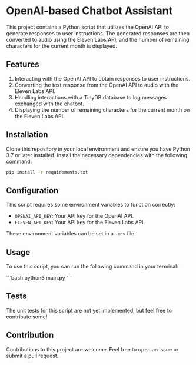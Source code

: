 # OpenAI-based Chatbot Assistant

This project contains a Python script that utilizes the OpenAI API to generate responses to user instructions. The generated responses are then converted to audio using the Eleven Labs API, and the number of remaining characters for the current month is displayed.

## Features

1. Interacting with the OpenAI API to obtain responses to user instructions.
2. Converting the text response from the OpenAI API to audio with the Eleven Labs API.
3. Handling interactions with a TinyDB database to log messages exchanged with the chatbot.
4. Displaying the number of remaining characters for the current month on the Eleven Labs API.

## Installation

Clone this repository in your local environment and ensure you have Python 3.7 or later installed. Install the necessary dependencies with the following command:

```bash
pip install -r requirements.txt
```

## Configuration

This script requires some environment variables to function correctly:

- `OPENAI_API_KEY`: Your API key for the OpenAI API.
- `ELEVEN_API_KEY`: Your API key for the Eleven Labs API.

These environment variables can be set in a `.env` file.

## Usage

To use this script, you can run the following command in your terminal:

\`\`\`bash
python3 main.py
\`\`\`

## Tests

The unit tests for this script are not yet implemented, but feel free to contribute some!

## Contribution

Contributions to this project are welcome. Feel free to open an issue or submit a pull request.

